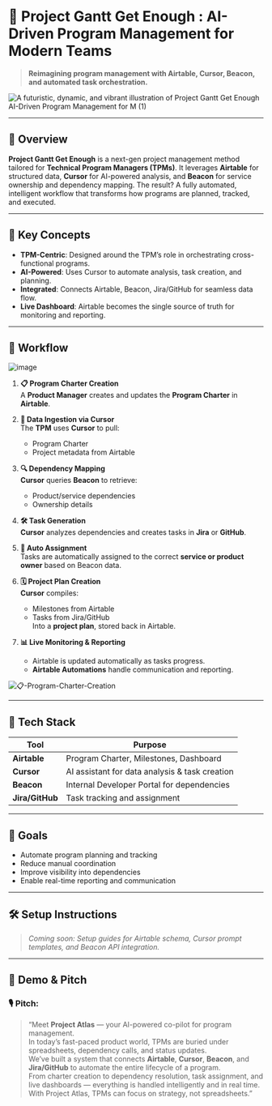 # 🚀 Project Gantt Get Enough : AI-Driven Program Management for Modern Teams

> **Reimagining program management with Airtable, Cursor, Beacon, and automated task orchestration.**


![A futuristic, dynamic, and vibrant illustration of Project Gantt Get Enough AI-Driven Program Management for M (1)](https://github.com/user-attachments/assets/11b9a00b-d8da-455f-a767-cd22f9f93398)




---

## 📌 Overview

**Project Gantt Get Enough** is a next-gen project management method tailored for **Technical Program Managers (TPMs)**. It leverages **Airtable** for structured data, **Cursor** for AI-powered analysis, and **Beacon** for service ownership and dependency mapping. The result? A fully automated, intelligent workflow that transforms how programs are planned, tracked, and executed.

---

## 🧠 Key Concepts

- **TPM-Centric**: Designed around the TPM’s role in orchestrating cross-functional programs.
- **AI-Powered**: Uses Cursor to automate analysis, task creation, and planning.
- **Integrated**: Connects Airtable, Beacon, Jira/GitHub for seamless data flow.
- **Live Dashboard**: Airtable becomes the single source of truth for monitoring and reporting.

---

## 🔄 Workflow




![image](https://github.com/user-attachments/assets/189635cd-f3c9-416d-a10a-9b54c5053502)






1. **📋 Program Charter Creation**  
   A **Product Manager** creates and updates the **Program Charter** in **Airtable**.

2. **🧠 Data Ingestion via Cursor**  
   The **TPM** uses **Cursor** to pull:
   - Program Charter  
   - Project metadata from Airtable  

3. **🔍 Dependency Mapping**  
   **Cursor** queries **Beacon** to retrieve:
   - Product/service dependencies  
   - Ownership details  

4. **🛠️ Task Generation**  
   **Cursor** analyzes dependencies and creates tasks in **Jira** or **GitHub**.

5. **📌 Auto Assignment**  
   Tasks are automatically assigned to the correct **service or product owner** based on Beacon data.

6. **🗓️ Project Plan Creation**  
   **Cursor** compiles:
   - Milestones from Airtable  
   - Tasks from Jira/GitHub  
   Into a **project plan**, stored back in Airtable.

7. **📊 Live Monitoring & Reporting**  
   - Airtable is updated automatically as tasks progress.  
   - **Airtable Automations** handle communication and reporting.




![📋-Program-Charter-Creation](https://github.com/user-attachments/assets/277bd2f0-b87e-4951-9dc5-78a2e78ecf60)



---

## 🧰 Tech Stack

| Tool       | Purpose                                      |
|------------|----------------------------------------------|
| **Airtable** | Program Charter, Milestones, Dashboard       |
| **Cursor**   | AI assistant for data analysis & task creation |
| **Beacon**   | Internal Developer Portal for dependencies   |
| **Jira/GitHub** | Task tracking and assignment               |

---

## 🎯 Goals

- Automate program planning and tracking  
- Reduce manual coordination  
- Improve visibility into dependencies  
- Enable real-time reporting and communication  

---

## 🛠️ Setup Instructions

> _Coming soon: Setup guides for Airtable schema, Cursor prompt templates, and Beacon API integration._

---

## 🎤 Demo & Pitch

### 🎙️ **Pitch:**

> “Meet **Project Atlas** — your AI-powered co-pilot for program management.  
> In today’s fast-paced product world, TPMs are buried under spreadsheets, dependency calls, and status updates.  
> We’ve built a system that connects **Airtable**, **Cursor**, **Beacon**, and **Jira/GitHub** to automate the entire lifecycle of a program.  
> From charter creation to dependency resolution, task assignment, and live dashboards — everything is handled intelligently and in real time.  
> With Project Atlas, TPMs can focus on strategy, not spreadsheets.”
